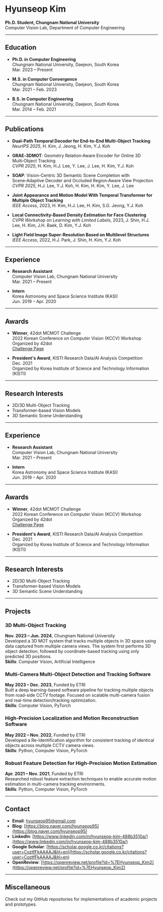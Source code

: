 # Hyunseop Kim

**Ph.D. Student, Chungnam National University**  
Computer Vision Lab, Department of Computer Engineering

---

## Education

- **Ph.D. in Computer Engineering**  
  Chungnam National University, Daejeon, South Korea  
  Mar. 2023 – Present

- **M.S. in Computer Convergence**  
  Chungnam National University, Daejeon, South Korea  
  Mar. 2021 – Feb. 2023

- **B.S. in Computer Engineering**  
  Chungnam National University, Daejeon, South Korea  
  Mar. 2014 – Feb. 2021

---

## Publications

- **Dual-Path Temporal Decoder for End-to-End Multi-Object Tracking**  
  _NeurIPS 2025_, H. Kim, J. Jeong, H. Kim, Y.J. Koh

- **GRAE‑3DMOT**: Geometry Relation‑Aware Encoder for Online 3D Multi‑Object Tracking  
  _CVPR 2025_, H. Kim, H.J. Lee, Y. Lee, J. Lee, H. Kim, Y.J. Koh

- **SOAP**: Vision-Centric 3D Semantic Scene Completion with Scene‑Adaptive Decoder and Occluded Region‑Aware View Projection  
  _CVPR 2025_, H.J. Lee, Y.J. Koh, H. Kim, H. Kim, Y. Lee, J. Lee

- **Joint Appearance and Motion Model With Temporal Transformer for Multiple Object Tracking**  
  _IEEE Access_, 2023, H. Kim, H.J. Lee, H. Kim, S.G. Jeong, Y.J. Koh

- **Local Connectivity-Based Density Estimation for Face Clustering**  
  _CVPR Workshop on Learning with Limited Labels_, 2023, J. Shin, H.J. Lee, H. Kim, J.H. Baek, D. Kim, Y.J. Koh

- **Light Field Image Super‑Resolution Based on Multilevel Structures**  
  _IEEE Access_, 2022, H.J. Park, J. Shin, H. Kim, Y.J. Koh

---

## Experience

- **Research Assistant**  
  Computer Vision Lab, Chungnam National University  
  Mar. 2021 – Present

- **Intern**  
  Korea Astronomy and Space Science Institute (KASI)  
  Jun. 2019 – Apr. 2020

---

## Awards

- **Winner**, 42dot MCMOT Challenge  
  2022 Korean Conference on Computer Vision (KCCV) Workshop  
  Organized by 42dot  
  [Challenge Page](https://42dot.ai/akit/dataset/challenge/mcmot)

- **President's Award**, KISTI Research Data/AI Analysis Competition  
  Dec. 2021  
  Organized by Korea Institute of Science and Technology Information (KISTI)
---

## Research Interests

- 2D/3D Multi-Object Tracking  
- Transformer-based Vision Models  
- 3D Semantic Scene Understanding
  
---

## Experience

- **Research Assistant**  
  Computer Vision Lab, Chungnam National University  
  Mar. 2021 – Present

- **Intern**  
  Korea Astronomy and Space Science Institute (KASI)  
  Jun. 2019 – Apr. 2020

---

## Awards

- **Winner**, 42dot MCMOT Challenge  
  2022 Korean Conference on Computer Vision (KCCV) Workshop  
  Organized by 42dot  
  [Challenge Page](https://42dot.ai/akit/dataset/challenge/mcmot)

- **President's Award**, KISTI Research Data/AI Analysis Competition  
  Dec. 2021  
  Organized by Korea Institute of Science and Technology Information (KISTI)
---

## Research Interests

- 2D/3D Multi-Object Tracking  
- Transformer-based Vision Models  
- 3D Semantic Scene Understanding
  
---

## Projects

### 3D Multi-Object Tracking  
**Nov. 2023 – Jun. 2024**, Chungnam National University  
Developed a 3D MOT system that tracks multiple objects in 3D space using data captured from multiple camera views. The system first performs 3D object detection, followed by coordinate-based tracking using only predicted 3D positions.  
**Skills**: Computer Vision, Artificial Intelligence

### Multi-Camera Multi-Object Detection and Tracking Software  
**May 2023 – Dec. 2023**, Funded by ETRI  
Built a deep learning-based software pipeline for tracking multiple objects from road-side CCTV footage. Focused on scalable multi-camera fusion and real-time detection/tracking optimization.  
**Skills**: Computer Vision, PyTorch

### High-Precision Localization and Motion Reconstruction Software  
**May 2022 – Nov. 2022**, Funded by ETRI  
Developed a Re-Identification algorithm for consistent tracking of identical objects across multiple CCTV camera views.  
**Skills**: Python, Computer Vision, PyTorch

### Robust Feature Detection for High-Precision Motion Estimation  
**Apr. 2021 – Nov. 2021**, Funded by ETRI  
Researched robust feature extraction techniques to enable accurate motion estimation in multi-camera tracking environments.  
**Skills**: Python, Computer Vision, PyTorch

---

## Contact

- **Email**: hyunseop95@gmail.com  
- **Blog**: [https://blog.naver.com/hyunseop95](https://blog.naver.com/hyunseop95)  
- **LinkedIn**: [https://www.linkedin.com/in/hyunseop-kim-488b3510a/](https://www.linkedin.com/in/hyunseop-kim-488b3510a/)  
- **Google Scholar**: [https://scholar.google.co.kr/citations?user=CoztfFkAAAAJ&hl=en](https://scholar.google.co.kr/citations?user=CoztfFkAAAAJ&hl=en)
- **OpenReview**: [https://openreview.net/profile?id=%7EHyunseop_Kim2](https://openreview.net/profile?id=%7EHyunseop_Kim2)

---

## Miscellaneous

Check out my GitHub repositories for implementations of academic projects and prototypes.
